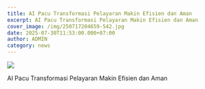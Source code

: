 ```yaml
---
title: AI Pacu Transformasi Pelayaran Makin Efisien dan Aman
excerpt: AI Pacu Transformasi Pelayaran Makin Efisien dan Aman
cover_image: /img/250717204659-542.jpg
date: 2025-07-30T11:53:00.000+07:00
author: ADMIN
category: news
---
```



![](/img/250717204659-542.jpg)

AI Pacu Transformasi Pelayaran Makin Efisien dan Aman
